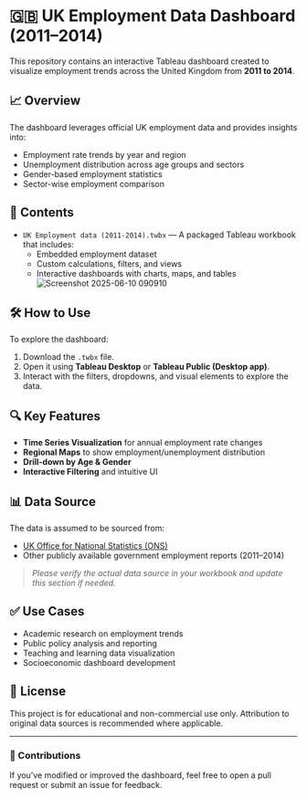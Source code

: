 # 🇬🇧 UK Employment Data Dashboard (2011–2014)

This repository contains an interactive Tableau dashboard created to visualize employment trends across the United Kingdom from **2011 to 2014**.

## 📈 Overview

The dashboard leverages official UK employment data and provides insights into:

- Employment rate trends by year and region
- Unemployment distribution across age groups and sectors
- Gender-based employment statistics
- Sector-wise employment comparison

## 📁 Contents

- `UK Employment data (2011-2014).twbx` — A packaged Tableau workbook that includes:
  - Embedded employment dataset
  - Custom calculations, filters, and views
  - Interactive dashboards with charts, maps, and tables
![Screenshot 2025-06-10 090910](https://github.com/user-attachments/assets/4c03904b-1f8e-42cd-b76c-6c4f3dc85b27)


## 🛠 How to Use

To explore the dashboard:

1. Download the `.twbx` file.
2. Open it using **Tableau Desktop** or **Tableau Public (Desktop app)**.
3. Interact with the filters, dropdowns, and visual elements to explore the data.

## 🔍 Key Features

- **Time Series Visualization** for annual employment rate changes
- **Regional Maps** to show employment/unemployment distribution
- **Drill-down by Age & Gender**
- **Interactive Filtering** and intuitive UI

## 📊 Data Source

The data is assumed to be sourced from:
- [UK Office for National Statistics (ONS)](https://www.ons.gov.uk)
- Other publicly available government employment reports (2011–2014)

> _Please verify the actual data source in your workbook and update this section if needed._

## ✅ Use Cases

- Academic research on employment trends
- Public policy analysis and reporting
- Teaching and learning data visualization
- Socioeconomic dashboard development

## 📝 License

This project is for educational and non-commercial use only. Attribution to original data sources is recommended where applicable.

---

### 🙌 Contributions

If you’ve modified or improved the dashboard, feel free to open a pull request or submit an issue for feedback.

